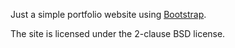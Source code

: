 Just a simple portfolio website using [Bootstrap](http://getbootstrap.com/).

The site is licensed under the 2-clause BSD license.

